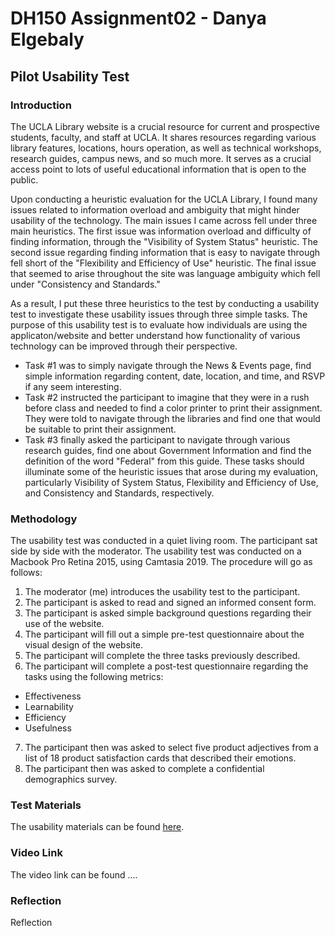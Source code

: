 # DH150 Assignment02 - Danya Elgebaly

## Pilot Usability Test

### Introduction 

The UCLA Library website is a crucial resource for current and prospective students, faculty, and staff at UCLA. It shares resources regarding various library features, locations, hours operation, as well as technical workshops, research guides, campus news, and so much more. It serves as a crucial access point to lots of useful educational information that is open to the public. 

Upon conducting a heuristic evaluation for the UCLA Library, I found many issues related to information overload and ambiguity that might hinder usability of the technology. The main issues I came across fell under three main heuristics. The first issue was information overload and difficulty of finding information, through the "Visibility of System Status" heuristic. The second issue regarding finding information that is easy to navigate through fell short of the "Flexibility and Efficiency of Use" heuristic. The final issue that seemed to arise throughout the site was language ambiguity which fell under "Consistency and Standards."

As a result, I put these three heuristics to the test by conducting a usability test to investigate these usability issues through three simple tasks. The purpose of this usability test is to evaluate how individuals are using the applicaton/website and better understand how functionality of various technology can be improved through their perspective. 
- Task #1 was to simply navigate through the News & Events page, find simple information regarding content, date, location, and time, and RSVP if any seem interesting.
- Task #2 instructed the participant to imagine that they were in a rush before class and needed to find a color printer to print their assignment. They were told to navigate through the libraries and find one that would be suitable to print their assignment. 
- Task #3 finally asked the participant to navigate through various research guides, find one about Government Information and find the definition of the word "Federal" from this guide.
These tasks should illuminate some of the heuristic issues that arose during my evaluation, particularly Visibility of System Status, Flexibility and Efficiency of Use, and Consistency and Standards, respectively. 

### Methodology
The usability test was conducted in a quiet living room. The participant sat side by side with the moderator. The usability test was conducted on a Macbook Pro Retina 2015, using Camtasia 2019. The procedure will go as follows:
1) The moderator (me) introduces the usability test to the participant.
2) The participant is asked to read and signed an informed consent form.
3) The participant is asked simple background questions regarding their use of the website. 
4) The participant will fill out a simple pre-test questionnaire about the visual design of the website. 
5) The participant will complete the three tasks previously described.
6) The participant will complete a post-test questionnaire regarding the tasks using the following metrics:
  - Effectiveness
  - Learnability
  - Efficiency
  - Usefulness
 7) The participant then was asked to select five product adjectives from a list of 18 product satisfaction cards that described their emotions.
 8) The participant then was asked to complete a confidential demographics survey. 


### Test Materials
The usability materials can be found [here](https://forms.gle/4yjvPWyq9nv8qimE8).

### Video Link
The video link can be found ....

### Reflection

Reflection
